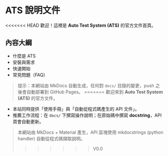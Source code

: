 # ATS 說明文件

<<<<<<< HEAD
歡迎！這裡是 **Auto Test System (ATS)** 的官方文件首頁。

## 內容大綱
- 什麼是 ATS
- 安裝與需求
- 快速開始
- 常見問題（FAQ）

> 提示：本網站由 MkDocs 自動生成，任何對 `docs/` 目錄的變更，push 之後會自動部署到 GitHub Pages。
=======
歡迎來到 **Auto Test System (ATS)** 的官方文件。

- 本站同時提供「使用手冊」與「自動從程式碼產生的 API 文件」。
- 推薦工作流程：在 `docs/` 下撰寫操作說明；在原始碼中撰寫 **docstring**，API 頁會自動更新。

> 本網站由 MkDocs + Material 產生，API 區塊使用 mkdocstrings (python handler) 自動從程式碼擷取說明。
>>>>>>> V0.0
